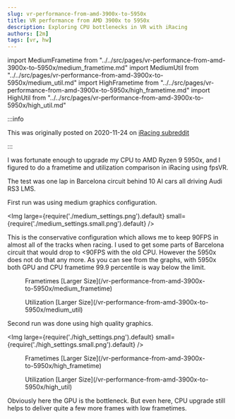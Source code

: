 ```yaml
---
slug: vr-performance-from-amd-3900x-to-5950x
title: VR performance from AMD 3900x to 5950x
description: Exploring CPU bottlenecks in VR with iRacing
authors: [2m]
tags: [vr, hw]
---
```


import MediumFrametime from "../../src/pages/vr-performance-from-amd-3900x-to-5950x/medium_frametime.md"
import MediumUtil from "../../src/pages/vr-performance-from-amd-3900x-to-5950x/medium_util.md"
import HighFrametime from "../../src/pages/vr-performance-from-amd-3900x-to-5950x/high_frametime.md"
import HighUtil from "../../src/pages/vr-performance-from-amd-3900x-to-5950x/high_util.md"

:::info

This was originally posted on 2020-11-24 on [iRacing subreddit][reddit-post]

:::

[reddit-post]: https://www.reddit.com/r/iRacing/comments/k0byki/vr_frametime_and_utilization_comparison_between/

I was fortunate enough to upgrade my CPU to AMD Ryzen 9 5950x, and I figured to do a frametime and utilization comparison in iRacing using fpsVR.

<!--truncate-->

The test was one lap in Barcelona circuit behind 10 AI cars all driving Audi RS3 LMS.

First run was using medium graphics configuration.

<Img large={require('./medium_settings.png').default} small={require('./medium_settings.small.png').default} />

This is the conservative configuration which allows me to keep 90FPS in almost all of the tracks when racing.
I used to get some parts of Barcelona circuit that would drop to &lt;90FPS with the old CPU.
However the 5950x does not do that any more. As you can see from the graphs, with 5950x both GPU and CPU frametime 99.9 percentile is way below the limit.

<figure>
  <MediumFrametime />
  <figcaption>
    Frametimes [Larger Size](/vr-performance-from-amd-3900x-to-5950x/medium_frametime)
  </figcaption>
</figure>

<figure>
  <MediumUtil />
  <figcaption>
    Utilization [Larger Size](/vr-performance-from-amd-3900x-to-5950x/medium_util)
  </figcaption>
</figure>

Second run was done using high quality graphics.

<Img large={require('./high_settings.png').default} small={require('./high_settings.small.png').default} />

<figure>
  <HighFrametime />
  <figcaption>
    Frametimes [Larger Size](/vr-performance-from-amd-3900x-to-5950x/high_frametime)
  </figcaption>
</figure>

<figure>
  <HighUtil />
  <figcaption>
    Utilization [Larger Size](/vr-performance-from-amd-3900x-to-5950x/high_util)
  </figcaption>
</figure>

Obviously here the GPU is the bottleneck. But even here, CPU upgrade still helps to deliver quite a few more frames with low frametimes.
